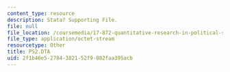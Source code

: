 ```yaml
---
content_type: resource
description: Stata? Supporting File.
file: null
file_location: /coursemedia/17-872-quantitative-research-in-political-science-and-public-policy-spring-2004/2f1b46e52784382152f9882faa395acb_PS2.DTA
file_type: application/octet-stream
resourcetype: Other
title: PS2.DTA
uid: 2f1b46e5-2784-3821-52f9-882faa395acb
---
```

